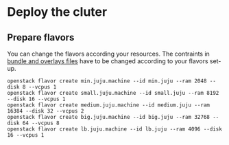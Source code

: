 # Deploy the cluter
## Prepare flavors
You can change the flavors according your resources. The contraints in [bundle and overlays files](/scripts/bundles/kubeflow) have to be changed according to your flavors set-up.
```
openstack flavor create min.juju.machine --id min.juju --ram 2048 --disk 8 --vcpus 1
openstack flavor create small.juju.machine --id small.juju --ram 8192 --disk 16 --vcpus 1
openstack flavor create medium.juju.machine --id medium.juju --ram 16384 --disk 32 --vcpus 2
openstack flavor create big.juju.machine --id big.juju --ram 32768 --disk 64 --vcpus 8
openstack flavor create lb.juju.machine --id lb.juju --ram 4096 --disk 16 --vcpus 1
```
